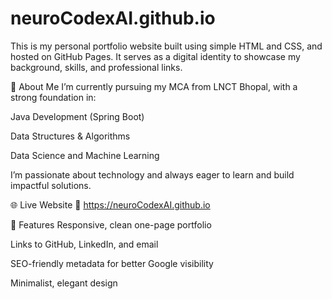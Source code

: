 # neuroCodexAI.github.io
This is my personal portfolio website built using simple HTML and CSS, and hosted on GitHub Pages. It serves as a digital identity to showcase my background, skills, and professional links.


🧠 About Me
I’m currently pursuing my MCA from LNCT Bhopal, with a strong foundation in:

Java Development (Spring Boot)

Data Structures & Algorithms

Data Science and Machine Learning

I’m passionate about technology and always eager to learn and build impactful solutions.

🌐 Live Website
🔗 https://neuroCodexAI.github.io

🚀 Features
Responsive, clean one-page portfolio

Links to GitHub, LinkedIn, and email

SEO-friendly metadata for better Google visibility

Minimalist, elegant design
